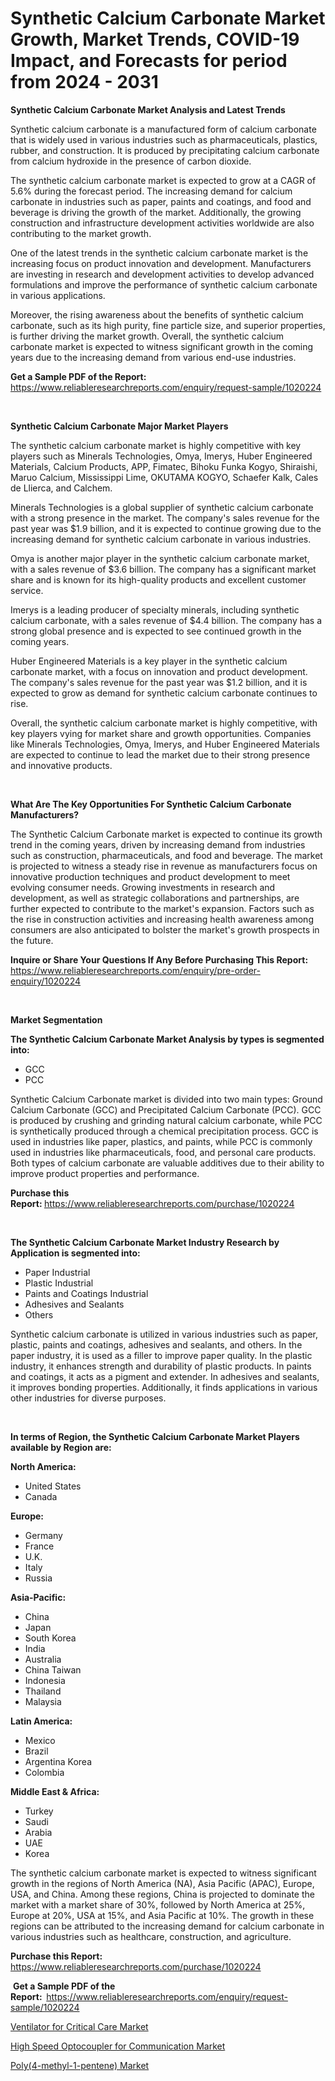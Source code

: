 <p><h1>Synthetic Calcium Carbonate Market Growth, Market Trends, COVID-19 Impact, and Forecasts for period from 2024 - 2031</h1></p><p><strong>Synthetic Calcium Carbonate Market Analysis and Latest Trends</strong></p>
<p><p>Synthetic calcium carbonate is a manufactured form of calcium carbonate that is widely used in various industries such as pharmaceuticals, plastics, rubber, and construction. It is produced by precipitating calcium carbonate from calcium hydroxide in the presence of carbon dioxide.</p><p>The synthetic calcium carbonate market is expected to grow at a CAGR of 5.6% during the forecast period. The increasing demand for calcium carbonate in industries such as paper, paints and coatings, and food and beverage is driving the growth of the market. Additionally, the growing construction and infrastructure development activities worldwide are also contributing to the market growth.</p><p>One of the latest trends in the synthetic calcium carbonate market is the increasing focus on product innovation and development. Manufacturers are investing in research and development activities to develop advanced formulations and improve the performance of synthetic calcium carbonate in various applications.</p><p>Moreover, the rising awareness about the benefits of synthetic calcium carbonate, such as its high purity, fine particle size, and superior properties, is further driving the market growth. Overall, the synthetic calcium carbonate market is expected to witness significant growth in the coming years due to the increasing demand from various end-use industries.</p></p>
<p><strong>Get a Sample PDF of the Report:&nbsp;</strong> <a href="https://www.reliableresearchreports.com/enquiry/request-sample/1020224">https://www.reliableresearchreports.com/enquiry/request-sample/1020224</a></p>
<p>&nbsp;</p>
<p><strong>Synthetic Calcium Carbonate Major Market Players</strong></p>
<p><p>The synthetic calcium carbonate market is highly competitive with key players such as Minerals Technologies, Omya, Imerys, Huber Engineered Materials, Calcium Products, APP, Fimatec, Bihoku Funka Kogyo, Shiraishi, Maruo Calcium, Mississippi Lime, OKUTAMA KOGYO, Schaefer Kalk, Cales de Llierca, and Calchem.</p><p>Minerals Technologies is a global supplier of synthetic calcium carbonate with a strong presence in the market. The company's sales revenue for the past year was $1.9 billion, and it is expected to continue growing due to the increasing demand for synthetic calcium carbonate in various industries.</p><p>Omya is another major player in the synthetic calcium carbonate market, with a sales revenue of $3.6 billion. The company has a significant market share and is known for its high-quality products and excellent customer service.</p><p>Imerys is a leading producer of specialty minerals, including synthetic calcium carbonate, with a sales revenue of $4.4 billion. The company has a strong global presence and is expected to see continued growth in the coming years.</p><p>Huber Engineered Materials is a key player in the synthetic calcium carbonate market, with a focus on innovation and product development. The company's sales revenue for the past year was $1.2 billion, and it is expected to grow as demand for synthetic calcium carbonate continues to rise.</p><p>Overall, the synthetic calcium carbonate market is highly competitive, with key players vying for market share and growth opportunities. Companies like Minerals Technologies, Omya, Imerys, and Huber Engineered Materials are expected to continue to lead the market due to their strong presence and innovative products.</p></p>
<p>&nbsp;</p>
<p><strong>What Are The Key Opportunities For Synthetic Calcium Carbonate Manufacturers?</strong></p>
<p><p>The Synthetic Calcium Carbonate market is expected to continue its growth trend in the coming years, driven by increasing demand from industries such as construction, pharmaceuticals, and food and beverage. The market is projected to witness a steady rise in revenue as manufacturers focus on innovative production techniques and product development to meet evolving consumer needs. Growing investments in research and development, as well as strategic collaborations and partnerships, are further expected to contribute to the market's expansion. Factors such as the rise in construction activities and increasing health awareness among consumers are also anticipated to bolster the market's growth prospects in the future.</p></p>
<p><strong>Inquire or Share Your Questions If Any Before Purchasing This Report:</strong> <a href="https://www.reliableresearchreports.com/enquiry/pre-order-enquiry/1020224">https://www.reliableresearchreports.com/enquiry/pre-order-enquiry/1020224</a></p>
<p>&nbsp;</p>
<p><strong>Market Segmentation</strong></p>
<p><strong>The Synthetic Calcium Carbonate Market Analysis by types is segmented into:</strong></p>
<p><ul><li>GCC</li><li>PCC</li></ul></p>
<p><p>Synthetic Calcium Carbonate market is divided into two main types: Ground Calcium Carbonate (GCC) and Precipitated Calcium Carbonate (PCC). GCC is produced by crushing and grinding natural calcium carbonate, while PCC is synthetically produced through a chemical precipitation process. GCC is used in industries like paper, plastics, and paints, while PCC is commonly used in industries like pharmaceuticals, food, and personal care products. Both types of calcium carbonate are valuable additives due to their ability to improve product properties and performance.</p></p>
<p><strong>Purchase this Report:&nbsp;</strong><a href="https://www.reliableresearchreports.com/purchase/1020224">https://www.reliableresearchreports.com/purchase/1020224</a></p>
<p>&nbsp;</p>
<p><strong>The Synthetic Calcium Carbonate Market Industry Research by Application is segmented into:</strong></p>
<p><ul><li>Paper Industrial</li><li>Plastic Industrial</li><li>Paints and Coatings Industrial</li><li>Adhesives and Sealants</li><li>Others</li></ul></p>
<p><p>Synthetic calcium carbonate is utilized in various industries such as paper, plastic, paints and coatings, adhesives and sealants, and others. In the paper industry, it is used as a filler to improve paper quality. In the plastic industry, it enhances strength and durability of plastic products. In paints and coatings, it acts as a pigment and extender. In adhesives and sealants, it improves bonding properties. Additionally, it finds applications in various other industries for diverse purposes.</p></p>
<p>&nbsp;</p>
<p><strong>In terms of Region, the Synthetic Calcium Carbonate Market Players available by Region are:</strong></p>
<p>
    <p> <strong> North America: </strong>
        <ul>
            <li>United States</li>
            <li>Canada</li>
        </ul>
        </p> 
    <p> <strong> Europe: </strong>
        <ul>
            <li>Germany</li>
            <li>France</li>
            <li>U.K.</li>
            <li>Italy</li>
            <li>Russia</li>
        </ul>
        </p> 
    <p> <strong> Asia-Pacific: </strong>
        <ul>
            <li>China</li>
            <li>Japan</li>
            <li>South Korea</li>
            <li>India</li>
            <li>Australia</li>
            <li>China Taiwan</li>
            <li>Indonesia</li>
            <li>Thailand</li>
            <li>Malaysia</li>
        </ul>
        </p> 
    <p> <strong> Latin America: </strong>
        <ul>
            <li>Mexico</li>
            <li>Brazil</li>
            <li>Argentina Korea</li>
            <li>Colombia</li>
        </ul>
        </p> 
    <p> <strong> Middle East & Africa: </strong>
        <ul>
            <li>Turkey</li>
            <li>Saudi</li>
            <li>Arabia</li>
            <li>UAE</li>
            <li>Korea</li>
        </ul>
    </p>
    </p>
<p><p>The synthetic calcium carbonate market is expected to witness significant growth in the regions of North America (NA), Asia Pacific (APAC), Europe, USA, and China. Among these regions, China is projected to dominate the market with a market share of 30%, followed by North America at 25%, Europe at 20%, USA at 15%, and Asia Pacific at 10%. The growth in these regions can be attributed to the increasing demand for calcium carbonate in various industries such as healthcare, construction, and agriculture.</p></p>
<p><strong>Purchase this Report: </strong><a href="https://www.reliableresearchreports.com/purchase/1020224">https://www.reliableresearchreports.com/purchase/1020224</a></p>
<p>&nbsp;<strong>Get a Sample PDF of the Report:&nbsp;&nbsp;</strong><a href="https://www.reliableresearchreports.com/enquiry/request-sample/1020224">https://www.reliableresearchreports.com/enquiry/request-sample/1020224</a></p>
<p><strong></strong></p>
<p><p><a href="https://view.publitas.com/reportprime-1/ventilator-for-critical-care-market-size-focuses-on-market-dynamics-in-depth-analysis-and-future-projections-of-its-market-forecasted-for-period-from-2023-to-2030/">Ventilator for Critical Care Market</a></p><p><a href="https://view.publitas.com/reportprime-1/high-speed-optocoupler-for-communication-market-size-global-industry-overview-market-segmentation-and-forecast-2023-to-2030/">High Speed Optocoupler for Communication Market</a></p><p><a href="https://view.publitas.com/reportprime-1/poly-4-methyl-1-pentene-market-growth-market-trends-covid-19-impact-and-forecasts-for-period-from-2023-2030/">Poly(4-methyl-1-pentene) Market</a></p></p>
